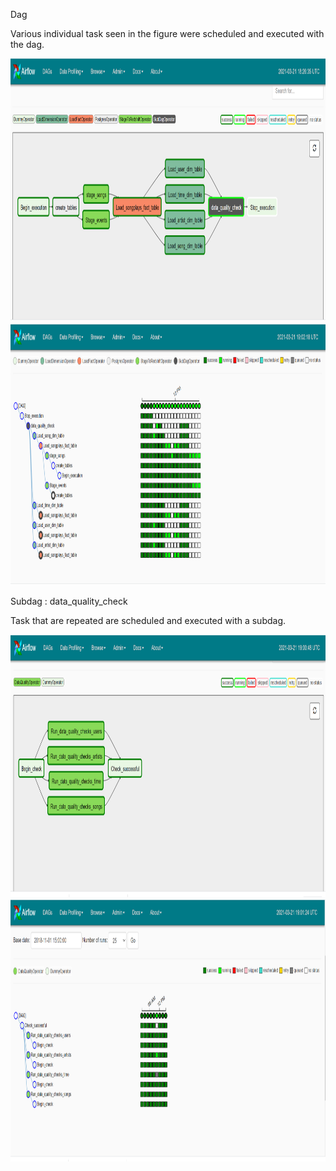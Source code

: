 

<p> Dag </p>
<p> Various individual task seen in the figure were scheduled and executed with the dag.</p>
<img src="https://github.com/CharlesIro1125/DataWarehouse/blob/master/Airflow_DataPipeline/home/airflow/dag1.png" alt="schema" width="650" height="420" />

<img src="https://github.com/CharlesIro1125/DataWarehouse/blob/master/Airflow_DataPipeline/home/airflow/dag2.png" alt="schema" width="780" height="420" />
<p> Subdag : data_quality_check</p>
<p> Task that are repeated are scheduled and executed with a subdag.</P>
<img src="https://github.com/CharlesIro1125/DataWarehouse/blob/master/Airflow_DataPipeline/home/airflow/sugdag2.png" alt="schema" width="650" height="420" />
<img src="https://github.com/CharlesIro1125/DataWarehouse/blob/master/Airflow_DataPipeline/home/airflow/subdag3.png" alt="schema" width="780" height="420" />

